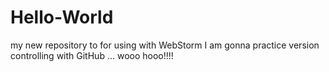 # Hello-World
my new repository to for using with WebStorm
I am gonna practice version controlling with GitHub ... wooo hooo!!!!
